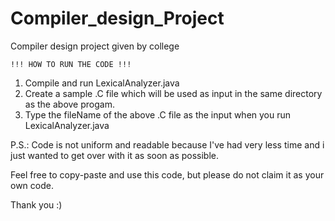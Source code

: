 # Compiler_design_Project
Compiler design project given by college
~~~~~~~~~~~~~~~~~~~~~~~~~~~
!!! HOW TO RUN THE CODE !!!
~~~~~~~~~~~~~~~~~~~~~~~~~~~

1) Compile and run LexicalAnalyzer.java
2) Create a sample .C file which will be used as input in the same directory as the above progam.
3) Type the fileName of the above .C file as the input when you run LexicalAnalyzer.java

P.S.: Code is not uniform and readable because I've had very less time and i just wanted to get over with it as soon as possible.

Feel free to copy-paste and use this code, but please do not claim it as your own code.

Thank you :)
